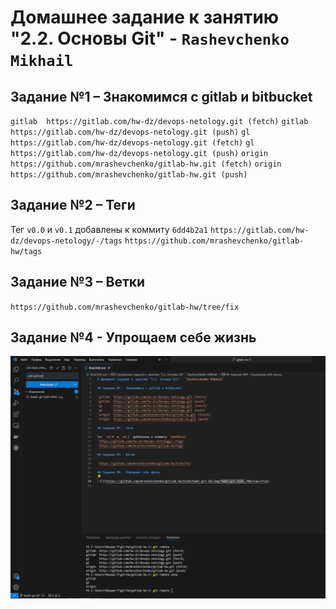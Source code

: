 # Домашнее задание к занятию "2.2. Основы Git" - `Rashevchenko Mikhail`

## Задание №1 – Знакомимся с gitlab и bitbucket  

`gitlab  https://gitlab.com/hw-dz/devops-netology.git (fetch)`
`gitlab  https://gitlab.com/hw-dz/devops-netology.git (push)`
`gl      https://gitlab.com/hw-dz/devops-netology.git (fetch)`
`gl      https://gitlab.com/hw-dz/devops-netology.git (push)`
`origin  https://github.com/mrashevchenko/gitlab-hw.git (fetch)`
`origin  https://github.com/mrashevchenko/gitlab-hw.git (push) `

## Задание №2 – Теги 

Тег `v0.0` и `v0.1` добавлены к коммиту `6dd4b2a1` 
`https://gitlab.com/hw-dz/devops-netology/-/tags`
`https://github.com/mrashevchenko/gitlab-hw/tags`

## Задание №3 – Ветки 

`https://github.com/mrashevchenko/gitlab-hw/tree/fix`

## Задание №4 - Упрощаем себе жизнь 

 ![](https://github.com/mrashevchenko/gitlab-hw/blob/hw02-git-02/img/hw02-git-0201.PNG?raw=true)  
